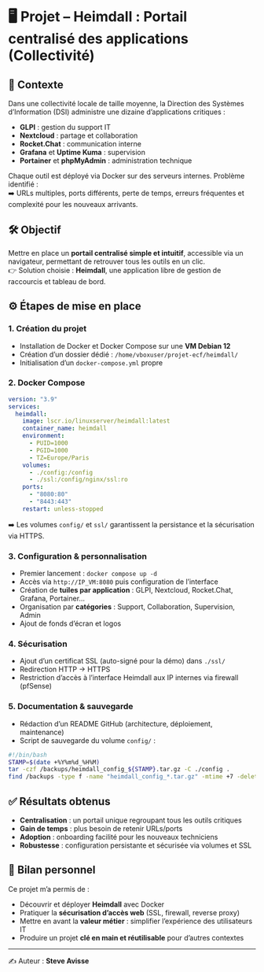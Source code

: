 # 🖥️ Projet – Heimdall : Portail centralisé des applications (Collectivité)

## 🎯 Contexte
Dans une collectivité locale de taille moyenne, la Direction des Systèmes d’Information (DSI) administre une dizaine d’applications critiques :

- **GLPI** : gestion du support IT  
- **Nextcloud** : partage et collaboration  
- **Rocket.Chat** : communication interne  
- **Grafana** et **Uptime Kuma** : supervision  
- **Portainer** et **phpMyAdmin** : administration technique  

Chaque outil est déployé via Docker sur des serveurs internes. Problème identifié :  
➡️ URLs multiples, ports différents, perte de temps, erreurs fréquentes et complexité pour les nouveaux arrivants.

## 🛠️ Objectif
Mettre en place un **portail centralisé simple et intuitif**, accessible via un navigateur, permettant de retrouver tous les outils en un clic.  
👉 Solution choisie : **Heimdall**, une application libre de gestion de raccourcis et tableau de bord.

## ⚙️ Étapes de mise en place

### 1. Création du projet
- Installation de Docker et Docker Compose sur une **VM Debian 12**  
- Création d’un dossier dédié : `/home/vboxuser/projet-ecf/heimdall/`  
- Initialisation d’un `docker-compose.yml` propre

### 2. Docker Compose
```yaml
version: "3.9"
services:
  heimdall:
    image: lscr.io/linuxserver/heimdall:latest
    container_name: heimdall
    environment:
      - PUID=1000
      - PGID=1000
      - TZ=Europe/Paris
    volumes:
      - ./config:/config
      - ./ssl:/config/nginx/ssl:ro
    ports:
      - "8080:80"
      - "8443:443"
    restart: unless-stopped
```
➡️ Les volumes `config/` et `ssl/` garantissent la persistance et la sécurisation via HTTPS.

### 3. Configuration & personnalisation
- Premier lancement : `docker compose up -d`  
- Accès via `http://IP_VM:8080` puis configuration de l’interface  
- Création de **tuiles par application** : GLPI, Nextcloud, Rocket.Chat, Grafana, Portainer…  
- Organisation par **catégories** : Support, Collaboration, Supervision, Admin  
- Ajout de fonds d’écran et logos

### 4. Sécurisation
- Ajout d’un certificat SSL (auto-signé pour la démo) dans `./ssl/`  
- Redirection HTTP → HTTPS  
- Restriction d’accès à l’interface Heimdall aux IP internes via firewall (pfSense)  

### 5. Documentation & sauvegarde
- Rédaction d’un README GitHub (architecture, déploiement, maintenance)  
- Script de sauvegarde du volume `config/` :  
```bash
#!/bin/bash
STAMP=$(date +%Y%m%d_%H%M)
tar -czf /backups/heimdall_config_${STAMP}.tar.gz -C ./config .
find /backups -type f -name "heimdall_config_*.tar.gz" -mtime +7 -delete
```

## ✅ Résultats obtenus
- **Centralisation** : un portail unique regroupant tous les outils critiques  
- **Gain de temps** : plus besoin de retenir URLs/ports  
- **Adoption** : onboarding facilité pour les nouveaux techniciens  
- **Robustesse** : configuration persistante et sécurisée via volumes et SSL  

## 📌 Bilan personnel
Ce projet m’a permis de :  
- Découvrir et déployer **Heimdall** avec Docker  
- Pratiquer la **sécurisation d’accès web** (SSL, firewall, reverse proxy)  
- Mettre en avant la **valeur métier** : simplifier l’expérience des utilisateurs IT  
- Produire un projet **clé en main et réutilisable** pour d’autres contextes  

---
✍️ Auteur : **Steve Avisse**

